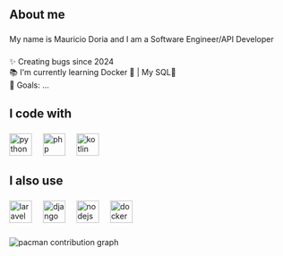 <h2 align="left">About me</h2>

###

<p align="left">My name is Mauricio Doria and I am a Software Engineer/API Developer</p>

###

<p align="left">✨ Creating bugs since 2024<br>📚 I'm currently learning Docker 🐋 | My SQL🐬<br>🎯 Goals: ...</p>

###

<h2 align="left">I code with</h2>

###

<div align="left">
  <img src="https://cdn.jsdelivr.net/gh/devicons/devicon/icons/python/python-original.svg" height="40" alt="python logo"  />
  <img width="12" />
  <img src="https://cdn.jsdelivr.net/gh/devicons/devicon/icons/php/php-original.svg" height="40" alt="php logo"  />
  <img width="12" />
  <img src="https://cdn.jsdelivr.net/gh/devicons/devicon/icons/kotlin/kotlin-original.svg" height="40" alt="kotlin logo"  />
</div>

###

<h2 align="left">I also use</h2>

###

<div align="left">
  <img src="https://cdn.jsdelivr.net/gh/devicons/devicon/icons/laravel/laravel-original.svg" height="40" alt="laravel logo"  />
  <img width="12" />
  <img src="https://cdn.jsdelivr.net/gh/devicons/devicon/icons/django/django-plain.svg" height="40" alt="django logo"  />
  <img width="12" />
  <img src="https://cdn.jsdelivr.net/gh/devicons/devicon/icons/nodejs/nodejs-original.svg" height="40" alt="nodejs logo"  />
  <img width="12" />
  <img src="https://cdn.jsdelivr.net/gh/devicons/devicon/icons/docker/docker-original.svg" height="40" alt="docker logo"  />
</div>

###

<picture>
  <source media="(prefers-color-scheme: dark)" srcset="https://raw.githubusercontent.com/MauricioDoria/MauricioDoria/output/pacman-contribution-graph-dark.svg">
  <source media="(prefers-color-scheme: light)" srcset="https://raw.githubusercontent.com/MauricioDoria/MauricioDoria/output/pacman-contribution-graph.svg">
  <img alt="pacman contribution graph" src="https://raw.githubusercontent.com/MauricioDoria/MauricioDoria/output/pacman-contribution-graph.svg">
</picture>

###
